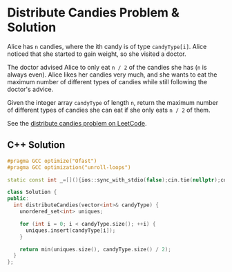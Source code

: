 # Distribute Candies Problem & Solution

Alice has `n` candies, where the ith candy is of type `candyType[i]`.
Alice noticed that she started to gain weight, so she visited a doctor.

The doctor advised Alice to only eat `n / 2` of the candies she has (`n` is always even).
Alice likes her candies very much, and she wants to eat the maximum number of different types of candies while still following the doctor's advice.

Given the integer array `candyType` of length `n`, return the maximum number of different types of candies she can eat if she only eats `n / 2` of them.

See the [distribute candies problem on LeetCode](https://leetcode.com/problems/distribute-candies).

## C++ Solution

```cpp
#pragma GCC optimize("Ofast")
#pragma GCC optimization("unroll-loops")

static const int _=[](){ios::sync_with_stdio(false);cin.tie(nullptr);cout.tie(nullptr);return 0;}();

class Solution {
public:
  int distributeCandies(vector<int>& candyType) {
    unordered_set<int> uniques;

    for (int i = 0; i < candyType.size(); ++i) {
      uniques.insert(candyType[i]);
    }

    return min(uniques.size(), candyType.size() / 2);
  }
};
```
